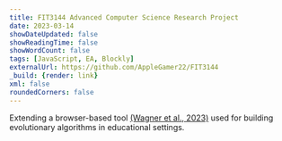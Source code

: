 ```yaml
---
title: FIT3144 Advanced Computer Science Research Project
date: 2023-03-14
showDateUpdated: false
showReadingTime: false
showWordCount: false
tags: [JavaScript, EA, Blockly]
externalUrl: https://github.com/AppleGamer22/FIT3144
_build: {render: link}
xml: false
roundedCorners: false
---
```

Extending a browser-based tool [(Wagner et al., 2023)](https://arxiv.org/abs/2302.06277) used for building evolutionary algorithms in educational settings.